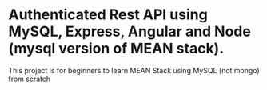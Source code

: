 # Authenticated Rest API using MySQL, Express, Angular and Node (mysql version of MEAN stack).
This project is for beginners to learn MEAN Stack using MySQL (not mongo) from scratch
